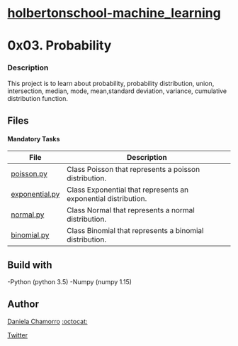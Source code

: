 # [holbertonschool-machine_learning](https://github.com/dalexach/holbertonschool-machine_learning)

# 0x03. Probability
### Description 
This project is to learn about probability, probability distribution, union, intersection, median, mode, mean,standard deviation, variance, cumulative distribution function.

## Files
#### Mandatory Tasks

| File | Description |
| ------ | ------ |
| [poisson.py](poisson.py) | Class Poisson that represents a poisson distribution. |
| [exponential.py](exponential.py) | Class Exponential that represents an exponential distribution. |
| [normal.py](normal.py) | Class Normal that represents a normal distribution. |
| [binomial.py](binomial.py) | Class Binomial that represents a binomial distribution. |

## Build with
-Python (python 3.5)
-Numpy (numpy 1.15)

## Author

[Daniela Chamorro](https://www.linkedin.com/in/dalexach/) [:octocat:](https://github.com/dalexach)

[Twitter](https://twitter.com/dalexach)
